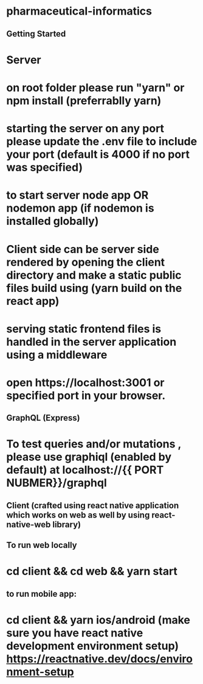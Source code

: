 # pharmaceutical-informatics

## Getting Started

# Server
# on root folder please run "yarn" or npm install (preferrablly yarn)
# starting the server on any port please update the .env file to include your port (default is 4000 if no port was specified)
# to start server node app OR nodemon app (if nodemon is installed globally)

# Client side can be server side rendered by opening the client directory and make a static public files build using (yarn build on the react app)
# serving static frontend files is handled in the server application using a middleware

# open https://localhost:3001 or specified port in your browser.

## GraphQL (Express)
# To test queries and/or mutations , please use graphiql (enabled by default) at localhost://{{ PORT NUBMER}}/graphql



## Client (crafted using react native application which works on web as well by using react-native-web library)

## To run web locally
# cd client && cd web && yarn start

## to run mobile app:
# cd client && yarn ios/android (make sure you have react native development environment setup) https://reactnative.dev/docs/environment-setup
